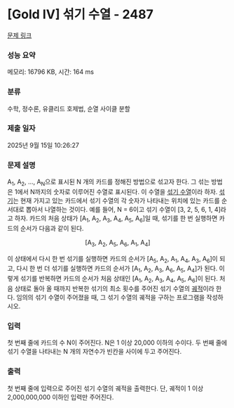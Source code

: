 # [Gold IV] 섞기 수열 - 2487 

[문제 링크](https://www.acmicpc.net/problem/2487) 

### 성능 요약

메모리: 16796 KB, 시간: 164 ms

### 분류

수학, 정수론, 유클리드 호제법, 순열 사이클 분할

### 제출 일자

2025년 9월 15일 10:26:27

### 문제 설명

<p>A<sub>1</sub>, A<sub>2</sub>, …, A<sub>N</sub>으로 표시된 N 개의 카드를 정해진 방법으로 섞고자 한다. 그 섞는 방법은 1에서 N까지의 숫자로 이루어진 수열로 표시된다. 이 수열을 <u>섞기 수열</u>이라 하자. <u>섞기</u>는 현재 가지고 있는 카드에서 섞기 수열의 각 숫자가 나타내는 위치에 있는 카드를 순서대로 뽑아서 나열하는 것이다. 예를 들어, N = 6이고 섞기 수열이 [3, 2, 5, 6, 1, 4]라고 하자. 카드의 처음 상태가 [A<sub>1</sub>, A<sub>2</sub>, A<sub>3</sub>, A<sub>4</sub>, A<sub>5</sub>, A<sub>6</sub>]일 때, 섞기를 한 번 실행하면 카드의 순서가 다음과 같이 된다.</p>

<p style="text-align: center;">[A<sub>3</sub>, A<sub>2</sub>, A<sub>5</sub>, A<sub>6</sub>, A<sub>1</sub>, A<sub>4</sub>]</p>

<p>이 상태에서 다시 한 번 섞기를 실행하면 카드의 순서가 [A<sub>5</sub>, A<sub>2</sub>, A<sub>1</sub>, A<sub>4</sub>, A<sub>3</sub>, A<sub>6</sub>]이 되고, 다시 한 번 더 섞기를 실행하면 카드의 순서가 [A<sub>1</sub>, A<sub>2</sub>, A<sub>3</sub>, A<sub>6</sub>, A<sub>5</sub>, A<sub>4</sub>]가 된다. 이렇게 섞기를 반복하면 카드의 순서가 처음 상태인 [A<sub>1</sub>, A<sub>2</sub>, A<sub>3</sub>, A<sub>4</sub>, A<sub>5</sub>, A<sub>6</sub>]이 된다. 처음 상태로 돌아 올 때까지 반복한 섞기의 최소 횟수를 주어진 섞기 수열의 <u>궤적</u>이라 한다. 임의의 섞기 수열이 주어졌을 때, 그 섞기 수열의 궤적을 구하는 프로그램을 작성하시오.</p>

### 입력 

 <p>첫 번째 줄에 카드의 수 N이 주어진다. N은 1 이상 20,000 이하의 수이다. 두 번째 줄에 섞기 수열을 나타내는 N 개의 자연수가 빈칸을 사이에 두고 주어진다.</p>

### 출력 

 <p>첫 번째 줄에 입력으로 주어진 섞기 수열의 궤적을 출력한다. 단, 궤적이 1 이상 2,000,000,000 이하인 입력만 주어진다.</p>

